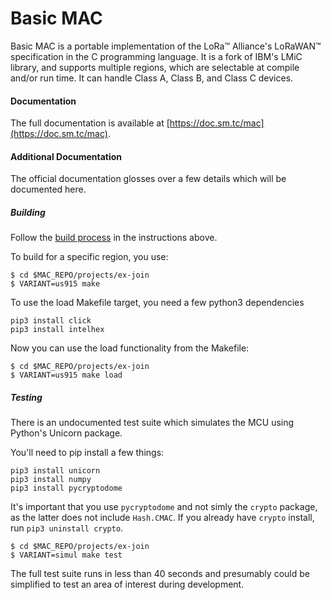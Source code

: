 # Basic MAC

Basic MAC is a portable implementation of the LoRa™ Alliance's LoRaWAN™
specification in the C programming language. It is a fork of IBM's LMiC
library, and supports multiple regions, which are selectable at compile and/or
run time. It can handle Class A, Class B, and Class C devices.

#### Documentation

The full documentation is available at
[https://doc.sm.tc/mac](https://doc.sm.tc/mac).

#### Additional Documentation

The official documentation glosses over a few details which will be documented here.

##### Building

Follow the [build process](https://doc.sm.tc/mac/gettingstarted.html#build-process) in the instructions above.

To build for a specific region, you use:

```shell
$ cd $MAC_REPO/projects/ex-join
$ VARIANT=us915 make
```

To use the load Makefile target, you need a few python3 dependencies

```shell
pip3 install click
pip3 install intelhex
```

Now you can use the load functionality from the Makefile:

```shell
$ cd $MAC_REPO/projects/ex-join
$ VARIANT=us915 make load
```

##### Testing

There is an undocumented test suite which simulates the MCU using Python's Unicorn package.

You'll need to pip install a few things:

```shell
pip3 install unicorn
pip3 install numpy
pip3 install pycryptodome
```

It's important that you use `pycryptodome` and not simly the `crypto` package, as the latter does not include `Hash.CMAC`. If you already have `crypto` install, run `pip3 uninstall crypto`.


```shell
$ cd $MAC_REPO/projects/ex-join
$ VARIANT=simul make test
```

The full test suite runs in less than 40 seconds and presumably could be simplified to test an area of interest during development.
